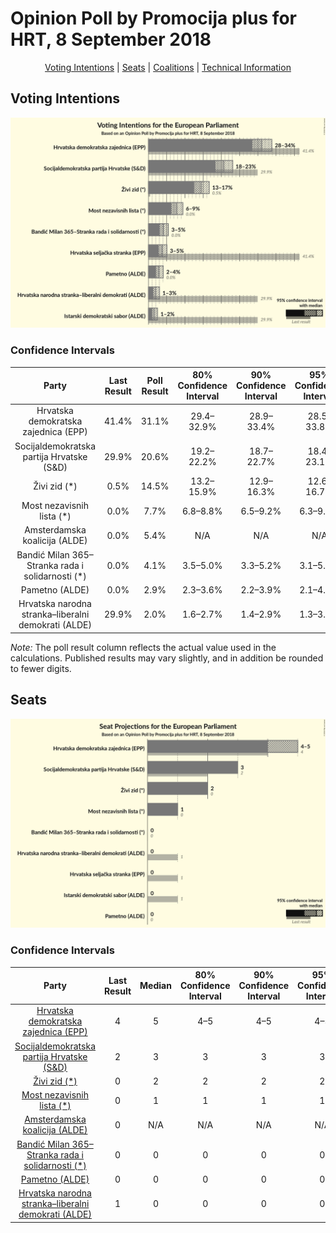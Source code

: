 # Opinion Poll by Promocija plus for HRT, 8 September 2018

<p align="center"><a href="#voting-intentions">Voting Intentions</a> | <a href="#seats">Seats</a> | <a href="#coalitions">Coalitions</a> | <a href="#technical-information">Technical Information</a></p>

## Voting Intentions

![Graph with voting intentions not yet produced](2018-09-08-Promocijaplus.png "Voting Intentions")

### Confidence Intervals

| Party | Last Result | Poll Result | 80% Confidence Interval | 90% Confidence Interval | 95% Confidence Interval | 99% Confidence Interval |
|:-----:|:-----------:|:-----------:|:-----------------------:|:-----------------------:|:-----------------------:|:-----------------------:|
| Hrvatska demokratska zajednica (EPP) | 41.4% | 31.1% | 29.4–32.9% |28.9–33.4% |28.5–33.8% |27.6–34.7% |
| Socijaldemokratska partija Hrvatske (S&D) | 29.9% | 20.6% | 19.2–22.2% |18.7–22.7% |18.4–23.1% |17.7–23.9% |
| Živi zid (*) | 0.5% | 14.5% | 13.2–15.9% |12.9–16.3% |12.6–16.7% |12.0–17.4% |
| Most nezavisnih lista (*) | 0.0% | 7.7% | 6.8–8.8% |6.5–9.2% |6.3–9.4% |5.9–10.0% |
| Amsterdamska koalicija (ALDE) | 0.0% | 5.4% | N/A |N/A |N/A |N/A |
| Bandić Milan 365–Stranka rada i solidarnosti (*) | 0.0% | 4.1% | 3.5–5.0% |3.3–5.2% |3.1–5.5% |2.8–5.9% |
| Pametno (ALDE) | 0.0% | 2.9% | 2.3–3.6% |2.2–3.9% |2.1–4.1% |1.8–4.4% |
| Hrvatska narodna stranka–liberalni demokrati (ALDE) | 29.9% | 2.0% | 1.6–2.7% |1.4–2.9% |1.3–3.0% |1.2–3.4% |

*Note:* The poll result column reflects the actual value used in the calculations. Published results may vary slightly, and in addition be rounded to fewer digits.

## Seats

![Graph with seats not yet produced](2018-09-08-Promocijaplus-seats.png "Seats")

### Confidence Intervals

| Party | Last Result | Median | 80% Confidence Interval | 90% Confidence Interval | 95% Confidence Interval | 99% Confidence Interval |
|:-----:|:-----------:|:------:|:-----------------------:|:-----------------------:|:-----------------------:|:-----------------------:|
| <a href="#hrvatska-demokratska-zajednica-(epp)">Hrvatska demokratska zajednica (EPP)</a> | 4 | 5 | 4–5 |4–5 |4–5 |4–5 |
| <a href="#socijaldemokratska-partija-hrvatske-(s&d)">Socijaldemokratska partija Hrvatske (S&D)</a> | 2 | 3 | 3 |3 |3 |2–4 |
| <a href="#živi-zid-(*)">Živi zid (*)</a> | 0 | 2 | 2 |2 |2 |1–2 |
| <a href="#most-nezavisnih-lista-(*)">Most nezavisnih lista (*)</a> | 0 | 1 | 1 |1 |1 |0–1 |
| <a href="#amsterdamska-koalicija-(alde)">Amsterdamska koalicija (ALDE)</a> | 0 | N/A | N/A |N/A |N/A |N/A |
| <a href="#bandić-milan-365–stranka-rada-i-solidarnosti-(*)">Bandić Milan 365–Stranka rada i solidarnosti (*)</a> | 0 | 0 | 0 |0 |0 |0 |
| <a href="#pametno-(alde)">Pametno (ALDE)</a> | 0 | 0 | 0 |0 |0 |0 |
| <a href="#hrvatska-narodna-stranka–liberalni-demokrati-(alde)">Hrvatska narodna stranka–liberalni demokrati (ALDE)</a> | 1 | 0 | 0 |0 |0 |0 |

